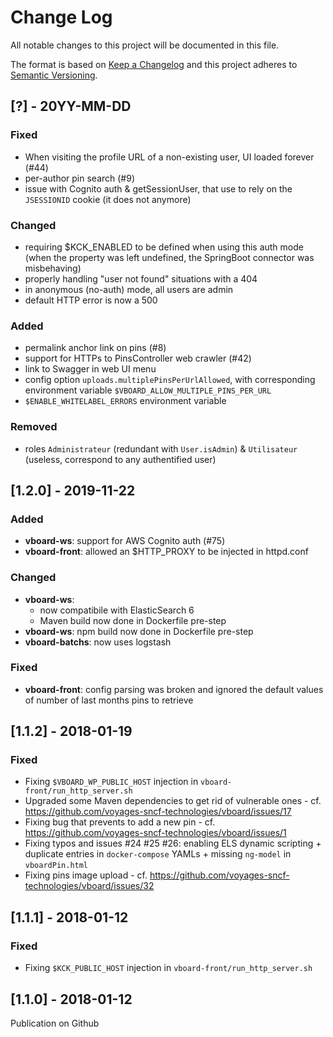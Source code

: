 # Change Log
All notable changes to this project will be documented in this file.

The format is based on [Keep a Changelog](http://keepachangelog.com/)
and this project adheres to [Semantic Versioning](http://semver.org/).


## [?] - 20YY-MM-DD
### Fixed
- When visiting the profile URL of a non-existing user, UI loaded forever (#44)
- per-author pin search (#9)
- issue with Cognito auth & getSessionUser, that use to rely on the `JSESSIONID` cookie
(it does not anymore)

### Changed
- requiring $KCK_ENABLED to be defined when using this auth mode
(when the property was left undefined, the SpringBoot connector was misbehaving)
- properly handling "user not found" situations with a 404
- in anonymous (no-auth) mode, all users are admin
- default HTTP error is now a 500

### Added
- permalink anchor link on pins (#8)
- support for HTTPs to PinsController web crawler (#42)
- link to Swagger in web UI menu
- config option `uploads.multiplePinsPerUrlAllowed`, with corresponding environment variable `$VBOARD_ALLOW_MULTIPLE_PINS_PER_URL`
- `$ENABLE_WHITELABEL_ERRORS` environment variable

### Removed
- roles `Administrateur` (redundant with `User.isAdmin`)  & `Utilisateur` (useless, correspond to any authentified user)


## [1.2.0] - 2019-11-22
### Added
- **vboard-ws**: support for AWS Cognito auth (#75)
- **vboard-front**: allowed an $HTTP_PROXY to be injected in httpd.conf

### Changed
- **vboard-ws**:
  * now compatibile with ElasticSearch 6
  * Maven build now done in Dockerfile pre-step
- **vboard-ws**: npm build now done in Dockerfile pre-step
- **vboard-batchs**: now uses logstash

### Fixed
- **vboard-front**: config parsing was broken and ignored the default values of number of last months pins to retrieve


## [1.1.2] - 2018-01-19
### Fixed
- Fixing `$VBOARD_WP_PUBLIC_HOST` injection in `vboard-front/run_http_server.sh`
- Upgraded some Maven dependencies to get rid of vulnerable ones - cf. https://github.com/voyages-sncf-technologies/vboard/issues/17
- Fixing bug that prevents to add a new pin - cf. https://github.com/voyages-sncf-technologies/vboard/issues/1
- Fixing typos and issues #24 #25 #26: enabling ELS dynamic scripting + duplicate entries in `docker-compose` YAMLs + missing `ng-model` in `vboardPin.html`
- Fixing pins image upload - cf. https://github.com/voyages-sncf-technologies/vboard/issues/32

## [1.1.1] - 2018-01-12
### Fixed
- Fixing `$KCK_PUBLIC_HOST` injection in `vboard-front/run_http_server.sh`

## [1.1.0] - 2018-01-12
Publication on Github
